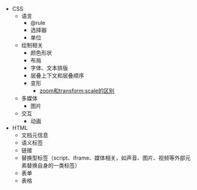 - CSS
  - 语言
    - @rule
    - 选择器
    - 单位
  - 绘制相关
    - 颜色形状
    - 布局
    - 字体、文本排版
    - 层叠上下文和层叠顺序
    - 变形
      - [zoom和transform:scale的区别](https://www.zhangxinxu.com/wordpress/2015/11/zoom-transform-scale-diff/)
  - 多媒体
    - 图片
  - 交互
    - 动画
- HTML
  - 文档元信息
  - 语义标签
  - 链接
  - 替换型标签（script、iframe、媒体相关，如声音、图片、视频等外部元素替换自身的一类标签）
  - 表单
  - 表格